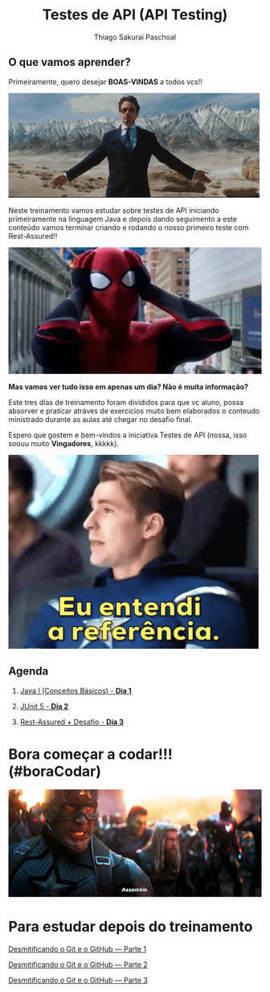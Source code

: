 <h1 align="center">Testes de API (API Testing)</h1>
<p align="center">Thiago Sakurai Paschoal</p>

## **O que vamos aprender?**

Primeiramente, quero desejar **BOAS-VINDAS** a todos vcs!! 

![gif](gifs/stark.gif)

Neste treinamento vamos estudar sobre testes de API iniciando primeiramente na linguagem Java e depois dando seguimento a este conteúdo vamos terminar criando e rodando o nosso primeiro teste com Rest-Assured!!

![gif](images/spider-man-espanto.webp)

**Mas vamos ver tudo isso em apenas um dia? Não é muita informação?**

Este tres dias de treinamento foram divididos para que vc aluno, possa absorver e praticar atráves de exercícios muito bem elaborados o conteudo ministrado durante as aulas até chegar no desafio final.

Espero que gostem e bem-vindos a iniciativa Testes de API (nossa, isso soouu muito **Vingadores**, kkkkk).

![gif](gifs/captain-america.gif)
## **Agenda**

1. [Java I (Conceitos Básicos) - **Dia 1**](dia1/README.md)

2. [JUnit 5 - **Dia 2**](dia2/README.md)

3. [Rest-Assured + Desafio - **Dia 3**](dia3/README.md)

# **Bora começar a codar!!!** (#boraCodar)

![gif](gifs/assemble.gif)

# **Para estudar depois do treinamento**

[Desmitificando o Git e o GitHub — Parte 1](https://medium.com/qa-sampa-meeting/desmitificando-o-git-e-o-github-parte-1-8c95fb6484de)

[Desmitificando o Git e o GitHub — Parte 2](https://medium.com/qa-sampa-meeting/desmitificando-o-git-e-o-github-parte-2-96152e771bc6)

[Desmitificando o Git e o GitHub — Parte 3](https://medium.com/qa-sampa-meeting/desmitificando-o-git-e-o-github-parte-3-848a02632d79)